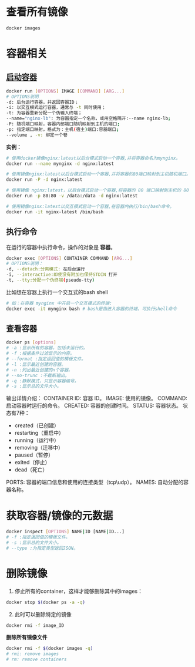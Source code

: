 # 查看所有镜像

```BASH
docker images
```

# 容器相关

## [启动容器](https://www.runoob.com/docker/docker-run-command.html)

```BASH
docker run [OPTIONS] IMAGE [COMMAND] [ARG...]
# OPTIONS说明
-d: 后台运行容器，并返回容器ID；
-i: 以交互模式运行容器，通常与 -t 同时使用；
-t: 为容器重新分配一个伪输入终端；
--name="nginx-lb": 为容器指定一个名称，或用空格隔开:--name nginx-lb;
-P: 随机端口映射，容器内部端口随机映射到主机的端口;
-p: 指定端口映射，格式为：主机(宿主)端口:容器端口;
--volume , -v: 绑定一个卷

```

**实例：**

```BASH
# 使用docker镜像nginx:latest以后台模式启动一个容器,并将容器命名为mynginx。
docker run --name mynginx -d nginx:latest

# 使用镜像nginx:latest以后台模式启动一个容器,并将容器的80端口映射到主机随机端口。
docker run -P -d nginx:latest

# 使用镜像 nginx:latest，以后台模式启动一个容器,将容器的 80 端口映射到主机的 80 端口,主机的目录 /data 映射到容器的 /data。
docker run -p 80:80 -v /data:/data -d nginx:latest

# 使用镜像nginx:latest以交互模式启动一个容器,在容器内执行/bin/bash命令。
docker run -it nginx-latest /bin/bash
```



## 执行命令

在运行的容器中执行命令，操作的对象是 **容器**。

```bash
docker exec [OPTIONS] CONTAINER COMMAND [ARG...]
# OPTIONS说明：
-d, --detach:分离模式: 在后台运行
-i, --interactive:即使没有附加也保持STDIN 打开
-t, --tty:分配一个伪终端(pseudo-tty)
```

比如想在容器上执行一个交互式的bash shell

```BASH
# 如：在容器 mynginx 中开启一个交互模式的终端:
docker exec -it mynginx bash # bash是指进入容器的终端，可执行shell命令
```



## 查看容器

```BASH
docker ps [options]
# -a :显示所有的容器，包括未运行的。
# -f :根据条件过滤显示的内容。
# --format :指定返回值的模板文件。
# -l :显示最近创建的容器。
# -n :列出最近创建的n个容器。
# --no-trunc :不截断输出。
# -q :静默模式，只显示容器编号。
# -s :显示总的文件大小。
```

输出详情介绍：
CONTAINER ID: 容器 ID。
IMAGE: 使用的镜像。
COMMAND: 启动容器时运行的命令。
CREATED: 容器的创建时间。
STATUS: 容器状态。
状态有7种：

- created（已创建）
- restarting（重启中）
- running（运行中）
- removing（迁移中）
- paused（暂停）
- exited（停止）
- dead（死亡）

PORTS: 容器的端口信息和使用的连接类型（tcp\udp）。
NAMES: 自动分配的容器名称。

# 获取容器/镜像的元数据

```bash
docker inspect [OPTIONS] NAME|ID [NAME|ID...]
# -f :指定返回值的模板文件。
# -s :显示总的文件大小。
# --type :为指定类型返回JSON。
```

# 删除镜像

1. 停止所有的container，这样才能够删除其中的images：

```bash
docker stop $(docker ps -a -q)
```

2. 此时可以删除特定的镜像

```bash
docker rmi -f image_ID
```

**删除所有镜像文件**

```bash
docker rmi -f $(docker images -q)
# rmi: remove images
# rm: remove containers
```

